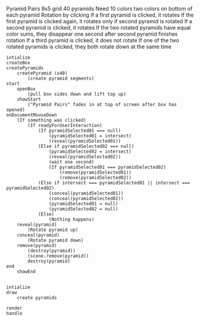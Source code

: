 Pyramid Pairs
	8x5 grid
		40 pyramids
	Need 10 colors
		two colors on bottom of each pyramid
	Rotation by clicking
		If a first pyramid is clicked, it rotates
			If the first pyramid is clicked again, it rotates only if second pyramid is rotated
		If a second pyramid is clicked, it rotates
			If the two rotated pyramids have equal color sums, they disappear one second after second pyramid finishes rotation
		If a third pyramid is clicked, it does not rotate
		If one of the two rotated pyramids is clicked, they both rotate down at the same time

	intialize
	createBox
	createPyramids
		createPyramid (x40)
			(create pyramid segments)
	start
		openBox
			(pull box sides down and lift top up)
		showStart
			("Pyramid Pairs" fades in at top of screen after box has opened) 
	onDocumentMouseDown
		(If something was clicked)
			(If readyForUserInteraction)
				(If pyramidSelected01 === null)
					(pyramidSelected01 = intersect)
					(reveal(pyramidSelected01))
				(Else if pyramidSelected02 === null)
					(pyramidSelected02 = intersect)
					(reveal(pyramidSelected02))
					(wait one second)
					(If pyramidSelected01 === pyramidSelected02)
						(remove(pyramidSelected01))
						(remove(pyramidSelected02))
				(Else if intersect === pyramidSelected01 || intersect === pyramidSelected02)
					(conceal(pyramidSelected01))
					(conceal(pyramidSelected02))
					(pyramidSelected01 = null)
					(pyramidSelected02 = null)
				(Else)
					(Nothing happens)
		reveal(pyramid)
			(Rotate pyramid up)
		conceal(pyramid)
			(Rotate pyramid down)
		remove(pyramid)
			(destroy(pyramid))
			(scene.remove(pyramid))
			destroy(pyramid)
	end
		showEnd


	intialize
	draw
		create pyramids
			
	render
	handle